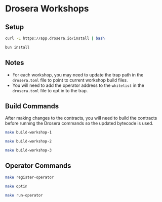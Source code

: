 # Drosera Workshops

## Setup

```bash
curl -L https://app.drosera.io/install | bash
```

```bash
bun install
```

## Notes

- For each workshop, you may need to update the trap path in the `drosera.toml` file to point to current workshop build files.
- You will need to add the operator address to the `whitelist` in the `drosera.toml` file to opt in to the trap.

## Build Commands

After making changes to the contracts, you will need to build the contracts before running the Drosera commands so the updated bytecode is used.

```bash
make build-workshop-1
```

```bash
make build-workshop-2
```

```bash
make build-workshop-3
```

## Operator Commands

```bash
make register-operator
```

```bash
make optin
```

```bash
make run-operator
```
